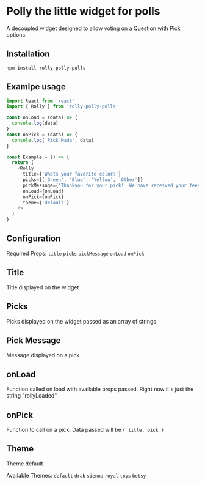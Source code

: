 # Polly the little widget for polls

A decoupled widget designed to allow voting on a Question with Pick options.

## Installation

```
npm install rolly-polly-polls
```

## Examlpe usage

```javascript
import React from 'react'
import { Rolly } from 'rolly-polly-polls'

const onLoad = (data) => {
  console.log(data)
}
const onPick = (data) => {
  console.log('Pick Made', data)
}

const Example = () => {
  return (
    <Rolly
      title={'Whats your favorite color?'}
      picks={['Green', 'Blue', 'Yellow', 'Other']}
      pickMessage={'Thankyou for your pick!  We have received your feedback!'}
      onLoad={onLoad}
      onPick={onPick}
      theme={'default'}
    />
  )
}
```

## Configuration

Required Props:
`title`
`picks`
`pickMessage`
`onLoad`
`onPick`

## Title

Title displayed on the widget

## Picks

Picks displayed on the widget passed as an array of strings

## Pick Message

Message displayed on a pick

## onLoad

Function called on load with available props passed. Right now it's just the string "rollyLoaded"

## onPick

Function to call on a pick. Data passed will be `{ title, pick }`

## Theme

Theme default

Available Themes:
`default` `drab` `sienna` `royal` `toys` `betsy`
